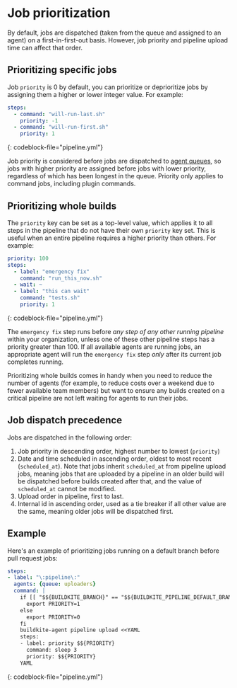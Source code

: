 # Job prioritization

By default, jobs are dispatched (taken from the queue and assigned to an agent) on a first-in-first-out basis. However, job priority and pipeline upload time can affect that order.

## Prioritizing specific jobs

Job `priority` is 0 by default, you can prioritize or deprioritize jobs by assigning them a higher or lower integer value. For example:

```yml
steps:
  - command: "will-run-last.sh"
    priority: -1
  - command: "will-run-first.sh"
    priority: 1
```
{: codeblock-file="pipeline.yml"}

Job priority is considered before jobs are dispatched to [agent queues](/docs/agent/v3/queues), so jobs with higher priority are assigned before jobs with lower priority, regardless of which has been longest in the queue. Priority only applies to command jobs, including plugin commands.

## Prioritizing whole builds

The `priority` key can be set as a top-level value, which applies it to all steps in the pipeline that do not have their own `priority` key set. This is useful when an entire pipeline requires a higher priority than others. For example:

```yml
priority: 100
steps:
  - label: "emergency fix"
    command: "run_this_now.sh"
  - wait: ~
  - label: "this can wait"
    command: "tests.sh"
    priority: 1
```
{: codeblock-file="pipeline.yml"}

The `emergency fix` step runs before _any step of any other running pipeline_ within your organization, unless one of these other pipeline steps has a priority greater than 100. If all available agents are running jobs, an appropriate agent will run the `emergency fix` step _only_ after its current job completes running.

Prioritizing whole builds comes in handy when you need to reduce the number of agents (for example, to reduce costs over a weekend due to fewer available team members) but want to ensure any builds created on a critical pipeline are not left waiting for agents to run their jobs.

## Job dispatch precedence

Jobs are dispatched in the following order:

1. Job priority in descending order, highest number to lowest (`priority`)
1. Date and time scheduled in ascending order, oldest to most recent (`scheduled_at`). Note that jobs inherit `scheduled_at` from pipeline upload jobs, meaning jobs that are uploaded by a pipeline in an older build will be dispatched before builds created after that, and the value of `scheduled_at` cannot be modified.
1. Upload order in pipeline, first to last.
1. Internal id in ascending order, used as a tie breaker if all other value are the same, meaning older jobs will be dispatched first.

## Example

Here's an example of prioritizing jobs running on a default branch before pull request jobs:

```yaml
steps:
- label: "\:pipeline\:"
  agents: {queue: uploaders}
  command: |
    if [[ "$${BUILDKITE_BRANCH}" == "$${BUILDKITE_PIPELINE_DEFAULT_BRANCH}" ]]; then
      export PRIORITY=1
    else
      export PRIORITY=0
    fi
    buildkite-agent pipeline upload <<YAML
    steps:
    - label: priority $${PRIORITY}
      command: sleep 3
      priority: $${PRIORITY}
    YAML
```
{: codeblock-file="pipeline.yml"}
